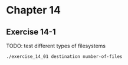 # Chapter 14

## Exercise 14-1

TODO: test different types of filesystems

```sh
./exercise_14_01 destination number-of-files
```
